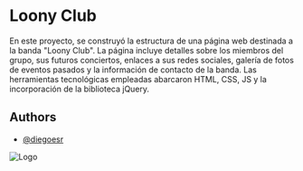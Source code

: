 
# Loony Club

En este proyecto, se construyó la estructura de una página web destinada a la banda "Loony Club". La página incluye detalles sobre los miembros del grupo, sus futuros conciertos, enlaces a sus redes sociales, galería de fotos de eventos pasados y la información de contacto de la banda. Las herramientas tecnológicas empleadas abarcaron HTML, CSS, JS y la incorporación de la biblioteca jQuery.
## Authors

- [@diegoesr](https://github.com/diegoesr)


![Logo](https://seeded-session-images.scdn.co/v2/img/122/secondary/artist/1qD6E4gApnHUiNVrvH7yJh/en)

